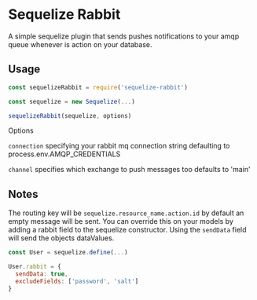 # Sequelize Rabbit

A simple sequelize plugin that sends pushes notifications to your amqp queue whenever 
is action on your database. 

## Usage

```javascript
const sequelizeRabbit = require('sequelize-rabbit')

const sequelize = new Sequelize(...)

sequelizeRabbit(sequelize, options)
```

Options 

`connection` specifying your rabbit mq connection string defaulting to 
process.env.AMQP_CREDENTIALS

`channel` specifies which exchange to push messages too defaults to 'main'

## Notes

The routing key will be `sequelize.resource_name.action.id` by default an empty
message will be sent. You can override this on your models by adding a rabbit
field to the sequelize constructor. Using the `sendData` field will send the 
objects dataValues. 

```javascript
const User = sequelize.define(...)

User.rabbit = {
  sendData: true,
  excludeFields: ['password', 'salt']
}
```
